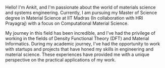 Hello! I'm Ankit, and I'm passionate about the world of materials science and systems engineering. Currently, I am pursuing my Master of Science degree in Material Science at IIT Madras (In collaboration with HRI Prayagraj) with a focus on Computational Material Science.

My journey in this field has been incredible, and I've had the privilege of working in the fields of Density Functional Theory (DFT) and Material Informatics. During my academic journey, I've had the opportunity to work with startups and projects that have honed my skills in engineering and material science. These experiences have provided me with a unique perspective on the practical applications of my work.